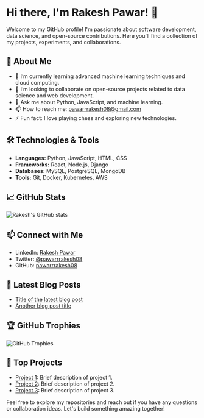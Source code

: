 # Hi there, I'm Rakesh Pawar! 👋

Welcome to my GitHub profile! I'm passionate about software development, data science, and open-source contributions. Here you'll find a collection of my projects, experiments, and collaborations.

## 🚀 About Me

- 🌱 I’m currently learning advanced machine learning techniques and cloud computing.
- 👯 I’m looking to collaborate on open-source projects related to data science and web development.
- 💬 Ask me about Python, JavaScript, and machine learning.
- 📫 How to reach me: [pawarrrakesh08@gmail.com](mailto:pawarrrakesh08@gmail.com)
- ⚡ Fun fact: I love playing chess and exploring new technologies.

## 🛠️ Technologies & Tools

- **Languages:** Python, JavaScript, HTML, CSS
- **Frameworks:** React, Node.js, Django
- **Databases:** MySQL, PostgreSQL, MongoDB
- **Tools:** Git, Docker, Kubernetes, AWS

## 📈 GitHub Stats

![Rakesh's GitHub stats](https://github-readme-stats.vercel.app/api?username=pawarrrakesh08&show_icons=true&theme=radical)

## 📫 Connect with Me

- LinkedIn: [Rakesh Pawar](https://www.linkedin.com/in/rakesh-pawar)
- Twitter: [@pawarrrakesh08](https://twitter.com/pawarrrakesh08)
- GitHub: [pawarrrakesh08](https://github.com/pawarrrakesh08)

## 📝 Latest Blog Posts

<!-- BLOG-POST-LIST:START -->
- [Title of the latest blog post](#)
- [Another blog post title](#)
<!-- BLOG-POST-LIST:END -->

## 🏆 GitHub Trophies

![GitHub Trophies](https://github-profile-trophy.vercel.app/?username=pawarrrakesh08&theme=radical)

## 🔗 Top Projects

- [Project 1](https://github.com/pawarrrakesh08/project1): Brief description of project 1.
- [Project 2](https://github.com/pawarrrakesh08/project2): Brief description of project 2.
- [Project 3](https://github.com/pawarrrakesh08/project3): Brief description of project 3.

Feel free to explore my repositories and reach out if you have any questions or collaboration ideas. Let's build something amazing together!
